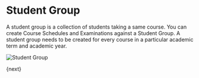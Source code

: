 # Student Group

A student group is a collection of students taking a same course. You can create Course Schedules and Examinations against a Student Group.
A student group needs to be created for every course in a particular academic term and academic year.

<img class="screenshot" alt="Student Group" src="{{url_prefix}}/assets/img/student/student-group.png">

{next}